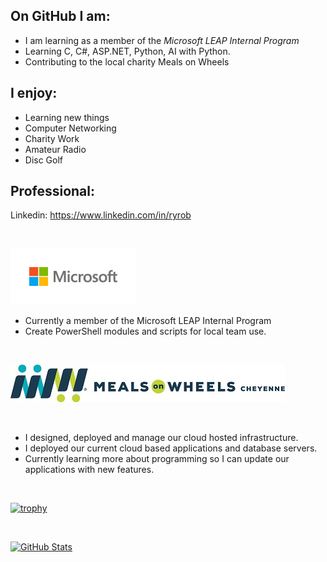 <!--
**Veranith/Veranith** is a ✨ _special_ ✨ repository because its `README.md` (this file) appears on your GitHub profile.

Here are some ideas to get you started:

- 🔭 I’m currently working on ...
- 🌱 I’m currently learning ...
- 👯 I’m looking to collaborate on ...
- 🤔 I’m looking for help with ...
- 💬 Ask me about ...
- 📫 How to reach me: ...
- 😄 Pronouns: ...
- ⚡ Fun fact: ...
-->


## **On GitHub I am**:
- I am learning as a member of the *Microsoft LEAP Internal Program*
- Learning C, C#, ASP.NET, Python, AI with Python.
- Contributing to the local charity Meals on Wheels 


## **I enjoy**:
- Learning new things
- Computer Networking
- Charity Work
- Amateur Radio
- Disc Golf


## **Professional**:
Linkedin: https://www.linkedin.com/in/ryrob

&nbsp;

![Microsoft](./img/Microsoft-logo_rgb_c-gray_10.png)
- Currently a member of the Microsoft LEAP Internal Program
- Create PowerShell modules and scripts for local team use.

&nbsp;

![Meals on Wheels](./img/CHMOW_Local_Horz_CMYK_65.jpg)

&nbsp;

- I designed, deployed and manage our cloud hosted infrastructure.
- I deployed our current cloud based applications and database servers.
- Currently learning more about programming so I can update our applications with new features.  

&nbsp;

[![trophy](https://github-profile-trophy.vercel.app/?username=veranith&theme=discord&column=3&margin-w=15&margin-h=15)](https://github.com/ryo-ma/github-profile-trophy)

&nbsp;

[![GitHub Stats](https://github-readme-stats.vercel.app/api?username=veranith&show_icons=true&count_private=true&theme=tokyonight)](https://github.com/anuraghazra/github-readme-stats)